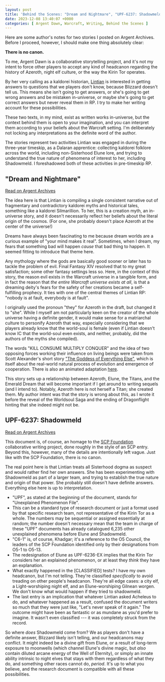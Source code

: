 ```yaml
---
layout: post
title: 'Behind the Scenes: "Dream and Nightmare", "UPF-6237: Shadowmeld"'
date: 2023-12-08 13:40:07 +0000
categories: [ Argent Dawn, Warcraft, Writing, Behind the Scenes ]
---
```


Here are some author's notes for two stories I posted on Argent Archives. Before I proceed, however, I should make one thing absolutely clear:

**There is no canon.**

To me, Argent Dawn is a collaborative storytelling project, and it's not my intent to force other players to accept any kind of headcanon regarding the history of Azeroth, night elf culture, or the way the Kirin Tor operates.

By her very calling as a kaldorei historian, [Lintian](/lintian/) is interested in getting answers to questions that we players don't know, because Blizzard doesn't tell us. This means she isn't going to get answers, or she's going to get wrong answers and be mistaken in-universe, or maybe she's going to get correct answers but never reveal them in RP. I try to make her writing account for these possibilities.

These two texts, in my mind, exist as written works in-universe, but the context behind them is open to your imagination, and you can interpret them according to your beliefs about the Warcraft setting. I'm deliberately not locking any interpretations as the definite word of the author.

The stories represent two activities Lintian was engaged in during the three-year timeskip, as a Dalaran apprentice: collecting kaldorei folklore across the world, including non-Sisterhood Elune lore, and trying to understand the true nature of phenomena of interest to her, including Shadowmeld. I foreshadowed both of these activities in pre-timeskip RP.


## "Dream and Nightmare"

[Read on Argent Archives](https://www.argentarchives.org/node/268693)

The idea here is that Lintian is compiling a single consistent narrative out of fragmentary and contradictory kaldorei myths and historical tales, something like a kaldorei Silmarillion. To her, this is a creation myth, an in-universe story, and it doesn't necessarily reflect her beliefs about the literal origin of the cosmos. (For one, she probably doesn't place Azeroth at the center of the universe!)

Dreams have always been fascinating to me because dream worlds are a curious example of "your mind makes it real". Sometimes, when I dream, my fears that something bad will happen *cause* that bad thing to happen. It seemed fitting to introduce that theme here.

Any mythology where the gods are basically good sooner or later has to tackle the problem of evil. Final Fantasy XIV resolved that to my great satisfaction; some other fantasy settings less so. Here, in the context of this story, the reason evil exists in the Warcraft universe in a tangible form, and in fact the reason that *the entire Warcraft universe exists at all*, is that a dreaming deity's fears for the safety of her creations became a self-fulfilling prophecy. It ties with one of the central themes of Lintian RP: "nobody is at fault, everybody is at fault".

I originally used the pronoun "they" for Azeroth in the draft, but changed it to "she". While I myself am not particularly keen on the creator of the whole universe having a definite gender, it would make sense for a matriarchal culture to personify Azeroth that way, especially considering that we players already know that the world-soul is female (even if Lintian doesn't know IC that the world-soul even exists, and neither, probably, did the authors of the myths she compiled).

The words "KILL CONSUME MULTIPLY CONQUER" and the idea of two opposing forces working their influence on living beings were taken from Scott Alexander's short story ["The Goddess of Everything Else"](https://secularsolstice.github.io/speeches/gen/The_Goddess_of_Everything_Else.html), which is itself about the real-world natural process of evolution and emergence of cooperation. There is also an animated adaptation [here](https://www.youtube.com/watch?v=Bbwp4PbWYzw).

This story sets up a relationship between Azeroth, Elune, the Titans, and the Emerald Dream that will become important if I get around to writing sequels (and I intend to). Notably, Azeroth here is not herself a Titan; she created them. My author intent was that the story is wrong about this, as I wrote it before the reveal of the Worldsoul Saga and the ending of Dragonflight hinting that she indeed might not be.


## UPF-6237: Shadowmeld

[Read on Argent Archives](https://www.argentarchives.org/node/269288)

This document is, of course, an homage to the [SCP Foundation](https://scp-wiki.wikidot.com/) collaborative writing project, done roughly in the style of an SCP entry. Beyond this, however, many of the details are intentionally left vague. Just like with the SCP Foundation, there is no canon.

The real point here is that Lintian treats all Sisterhood dogma as suspect and would rather find her own answers. She has been experimenting with Shadowmeld as part of a larger team, and trying to establish the true nature and origin of that power. She probably still doesn't have definite answers. Everything else here is up to interpretation.

* "UPF", as stated at the beginning of the document, stands for "Unexplained Phenomenon File".
* This can be a standard type of research document or just a format used by that specific research team, not representative of the Kirin Tor as a whole. The numbers may be sequential or assigned essentially at random; the number doesn't necessary mean that the team in charge of these "UPF" documents has already catalogued 6,235 other unexplained phenomena before Elune and Shadowmeld.
* "C6-1" is, of course, Khadgar; it's a reference to the O5 Council, the leaders of the SCP Foundation identified only by their designations from O5-1 to O5-13.
* The redesignation of Elune as UPF-6236-EX implies that the Kirin Tor considers her an explained phenomenon, or at least they *think* they have an explanation.
* What exactly happened in the [CLASSIFIED] tests? I have my own headcanon, but I'm not telling. They're classified *specifically* to avoid treading on other people's headcanon. They're all edge cases: a city elf, a Light-worshiping night elf, and an Elune-worshiping Gilnean worgen. We don't know what would happen if they tried to shadowmeld.
* The last entry is an implication that whatever Lintian asked Acheleus to do, and whatever happened as a result, confused the document writers so much that they were just like, "Let's never speak of it again." The outcome might have been as fantastic or as mundane as you'd prefer to imagine. It wasn't even classified --- it was completely struck from the record.

So where *does* Shadowmeld come from? We as players don't have a definite answer, Blizzard likely isn't telling, and our headcanons may conflict. It might indeed be a divine gift from Elune, or a result of long-term exposure to moonwells (which channel Elune's divine magic, but *also* contain diluted arcane energy of the Well of Eternity), or simply an innate ability intrinsic to night elves that stays with them regardless of what they do, and something other races cannot do, *period*. It's up to what you believe, and the research document is compatible with all these possibilities.

